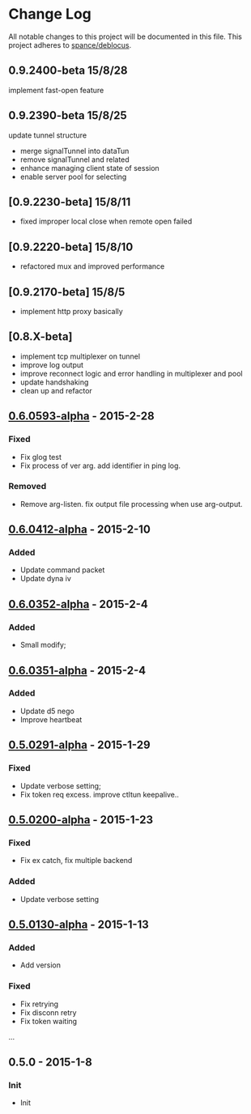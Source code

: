 # Change Log
All notable changes to this project will be documented in this file.
This project adheres to [spance/deblocus](https://github.com/spance/deblocus).

## 0.9.2400-beta 15/8/28
implement fast-open feature

## 0.9.2390-beta 15/8/25
update tunnel structure
- merge signalTunnel into dataTun
- remove signalTunnel and related
- enhance managing client state of session
- enable server pool for selecting

## [0.9.2230-beta] 15/8/11
- fixed improper local close when remote open failed

## [0.9.2220-beta] 15/8/10
- refactored mux and improved performance

## [0.9.2170-beta] 15/8/5
- implement http proxy basically

## [0.8.X-beta]
- implement tcp multiplexer on tunnel
- improve log output
- improve reconnect logic and error handling in multiplexer and pool
- update handshaking
- clean up and refactor

## [0.6.0593-alpha](https://github.com/spance/deblocus/compare/0.6.0412-alpha...0.6.0593-alpha) - 2015-2-28
### Fixed
- Fix glog test
- Fix process of ver arg. add identifier in ping log.

### Removed
- Remove arg-listen. fix output file processing when use arg-output.

## [0.6.0412-alpha](https://github.com/spance/deblocus/compare/0.6.0352-alpha...0.6.0412-alpha) - 2015-2-10
### Added
- Update command packet
- Update dyna iv

## [0.6.0352-alpha](https://github.com/spance/deblocus/compare/0.6.0351-alpha...0.6.0352-alpha) - 2015-2-4
### Added 
- Small modify; 


## [0.6.0351-alpha](https://github.com/spance/deblocus/compare/0.5.0291-alpha...0.6.0351-alpha) - 2015-2-4
### Added
- Update d5 nego
-	Improve heartbeat

## [0.5.0291-alpha](https://github.com/spance/deblocus/compare/0.5.0200-alpha...0.5.0291-alpha) - 2015-1-29
### Fixed
- Update verbose setting;
- Fix token req excess. improve ctltun keepalive..

## [0.5.0200-alpha](https://github.com/spance/deblocus/compare/0.5.0130-alpha...0.5.0200-alpha) - 2015-1-23
### Fixed
- Fix ex catch, fix multiple backend

### Added
- Update verbose setting

## [0.5.0130-alpha](https://github.com/spance/deblocus/compare/0.5.0...0.5.0130-alpha) - 2015-1-13
### Added
- Add version

### Fixed
- Fix retrying
- Fix disconn retry
- Fix token waiting

...
## 0.5.0 - 2015-1-8
### Init
- Init
